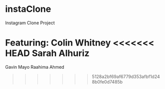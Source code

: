 # instaClone
Instagram Clone Project

Featuring:
Colin Whitney
<<<<<<< HEAD
Sarah Alhuriz
=======
Gavin Mayo
Raahima Ahmed
>>>>>>> 5128a2bf69af6779d353afbf1d248b0fe0d7485b
